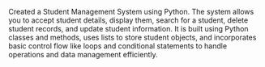 Created a Student Management System using Python. The system allows you to accept
student details, display them, search for a student, delete student records, and update
student information.
It is built using Python classes and methods, uses lists to store student objects, and
incorporates basic control flow like loops and conditional statements to handle operations
and data management efficiently.
